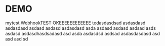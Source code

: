 # DEMO
mytest
WebhookTEST
OKEEEEEEEEEEEE
tedasdasdsad
asdasdasd
asdasdasd
asdasd
asdasd
asdasdasd
asda
asdasd
asdasd
asdsad
asds
asdasd
asdasdhasdsadasd
asd
asda
asdasdsd
asdsad
asdasdasdasd
asd
asd
asd
sd
